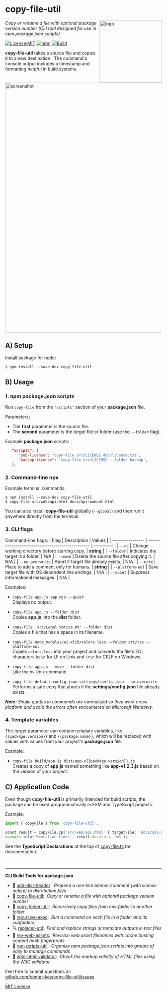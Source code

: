 # copy-file-util
<img src=https://centerkey.com/graphics/center-key-logo.svg align=right width=200 alt=logo>

_Copy or rename a file with optional package version number (CLI tool designed for use in npm package.json scripts)_

[![License:MIT](https://img.shields.io/badge/License-MIT-blue.svg)](https://github.com/center-key/copy-file-util/blob/main/LICENSE.txt)
[![npm](https://img.shields.io/npm/v/copy-file-util.svg)](https://www.npmjs.com/package/copy-file-util)
[![Build](https://github.com/center-key/copy-file-util/actions/workflows/run-spec-on-push.yaml/badge.svg)](https://github.com/center-key/copy-file-util/actions/workflows/run-spec-on-push.yaml)

**copy-file-util** takes a source file and copies it to a new destination.&nbsp;
The command's console output includes a timestamp and formatting helpful in build systems.

<img src=https://raw.githubusercontent.com/center-key/copy-file-util/main/screenshot.png
width=800 alt=screenshot>

## A) Setup
Install package for node:
```shell
$ npm install --save-dev copy-file-util
```

## B) Usage
### 1. npm package.json scripts
Run `copy-file` from the `"scripts"` section of your **package.json** file.

Parameters:
* The **first** parameter is the *source* file.
* The **second** parameter is the *target* file or folder (use the `--folder` flag).

Example **package.json** scripts:
```json
   "scripts": {
      "pub-license": "copy-file src/LICENSE doc/license.txt",
      "backup-license": "copy-file src/LICENSE --folder backup",
   },
```

### 2. Command-line npx
Example terminal commands:
```shell
$ npm install --save-dev copy-file-util
$ copy-file src/web/api.html docs/api-manual.html
```
You can also install **copy-file-util** globally (`--global`) and then run it anywhere directly from the terminal.

### 3. CLI flags
Command-line flags:
| Flag             | Description                                      | Values     |
| ---------------- | ------------------------------------------------ | ---------- |
| `--cd`           | Change working directory before starting copy.   | **string** |
| `--folder`       | Indicates the target is a folder.                | N/A        |
| `--move`         | Delete the source file after copying it.         | N/A        |
| `--no-overwrite` | Abort if target file already exists.             | N/A        |
| `--note`         | Place to add a comment only for humans.          | **string** |
| `--platform-eol` | Save target file with OS dependent line endings. | N/A        |
| `--quiet`        | Suppress informational messages.                 | N/A        |

Examples:
   - `copy-file app.js app.mjs --quiet`<br>
   Displays no output.

   - `copy-file app.js --folder dist`<br>
   Copies **app.js** into the **dist** folder.

   - `copy-file 'src/Legal Notice.md' --folder dist`<br>
   Copies a file that has a space in its filename.

   - `copy-file node_modules/ui-xlib/colors.less --folder src/css --platform-eol`<br>
   Copies `colors.less` into your project and converts the file's EOL characters to `\n` for LF
   on Unix and `\r\n` for CRLF on Windows.

   - `copy-file app.js --move --folder dist`<br>
   Like the `mv` Unix command.

   - `copy-file default-config.json settings/config.json --no-overwrite`<br>
   Performs a safe copy that aborts if the **settings/config.json** file already exists.

_**Note:** Single quotes in commands are normalized so they work cross-platform and avoid the errors often encountered on Microsoft Windows._

### 4. Template variables
The *target* parameter can contain template variables, like `{{package.version}}` and `{{package.name}}`, which will be replaced with values with values from your project's **package.json** file.

Example:
   - `copy-file build/app.js dist/app-v{{package.version}}.js`<br>
   Creates a copy of **app.js** named something like **app-v1.2.3.js** based on the version of your project.

## C) Application Code
Even though **copy-file-util** is primarily intended for build scripts, the package can be used programmatically in ESM and TypeScript projects.

Example:
``` typescript
import { copyFile } from 'copy-file-util';

const result = copyFile.cp('src/web/api.html' { targetFile: 'docs/api-manual.html' });
console.info('Execution time:', result.duration, 'ms');
```

See the **TypeScript Declarations** at the top of [copy-file.ts](src/copy-file.ts) for documentation.

<br>

---
**CLI Build Tools for package.json**
   - 🎋 [add-dist-header](https://github.com/center-key/add-dist-header):&nbsp; _Prepend a one-line banner comment (with license notice) to distribution files_
   - 📄 [copy-file-util](https://github.com/center-key/copy-file-util):&nbsp; _Copy or rename a file with optional package version number_
   - 📂 [copy-folder-util](https://github.com/center-key/copy-folder-util):&nbsp; _Recursively copy files from one folder to another folder_
   - 🪺 [recursive-exec](https://github.com/center-key/recursive-exec):&nbsp; _Run a command on each file in a folder and its subfolders_
   - 🔍 [replacer-util](https://github.com/center-key/replacer-util):&nbsp; _Find and replace strings or template outputs in text files_
   - 🔢 [rev-web-assets](https://github.com/center-key/rev-web-assets):&nbsp; _Revision web asset filenames with cache busting content hash fingerprints_
   - 🚆 [run-scripts-util](https://github.com/center-key/run-scripts-util):&nbsp; _Organize npm package.json scripts into groups of easy to manage commands_
   - 🚦 [w3c-html-validator](https://github.com/center-key/w3c-html-validator):&nbsp; _Check the markup validity of HTML files using the W3C validator_

Feel free to submit questions at:<br>
[github.com/center-key/copy-file-util/issues](https://github.com/center-key/copy-file-util/issues)

[MIT License](LICENSE.txt)
